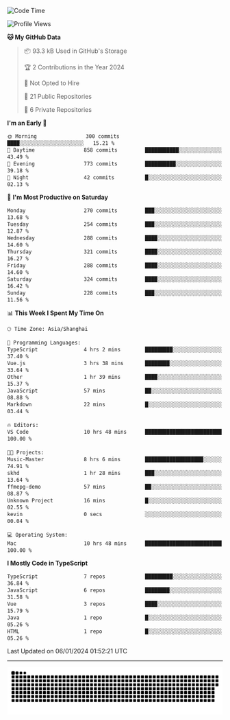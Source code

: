 <!--
<picture>
  <source
    srcset="https://github-readme-stats.vercel.app/api?username=kevinxft&show_icons=true&theme=dark"
    media="(prefers-color-scheme: dark)"
  />
  <source
    srcset="https://github-readme-stats.vercel.app/api?username=kevinxft&show_icons=true"
    media="(prefers-color-scheme: light), (prefers-color-scheme: no-preference)"
  />
  <img src="https://github-readme-stats.vercel.app/api?username=kevinxft&show_icons=true" />
</picture>
-->

<!--START_SECTION:waka-->
![Code Time](http://img.shields.io/badge/Code%20Time-1%2C434%20hrs%2035%20mins-blue)

![Profile Views](http://img.shields.io/badge/Profile%20Views-0-blue)

**🐱 My GitHub Data** 

> 📦 93.3 kB Used in GitHub's Storage 
 > 
> 🏆 2 Contributions in the Year 2024
 > 
> 🚫 Not Opted to Hire
 > 
> 📜 21 Public Repositories 
 > 
> 🔑 6 Private Repositories 
 > 
**I'm an Early 🐤** 

```text
🌞 Morning                300 commits         ████░░░░░░░░░░░░░░░░░░░░░   15.21 % 
🌆 Daytime                858 commits         ███████████░░░░░░░░░░░░░░   43.49 % 
🌃 Evening                773 commits         ██████████░░░░░░░░░░░░░░░   39.18 % 
🌙 Night                  42 commits          █░░░░░░░░░░░░░░░░░░░░░░░░   02.13 % 
```
📅 **I'm Most Productive on Saturday** 

```text
Monday                   270 commits         ███░░░░░░░░░░░░░░░░░░░░░░   13.68 % 
Tuesday                  254 commits         ███░░░░░░░░░░░░░░░░░░░░░░   12.87 % 
Wednesday                288 commits         ████░░░░░░░░░░░░░░░░░░░░░   14.60 % 
Thursday                 321 commits         ████░░░░░░░░░░░░░░░░░░░░░   16.27 % 
Friday                   288 commits         ████░░░░░░░░░░░░░░░░░░░░░   14.60 % 
Saturday                 324 commits         ████░░░░░░░░░░░░░░░░░░░░░   16.42 % 
Sunday                   228 commits         ███░░░░░░░░░░░░░░░░░░░░░░   11.56 % 
```


📊 **This Week I Spent My Time On** 

```text
🕑︎ Time Zone: Asia/Shanghai

💬 Programming Languages: 
TypeScript               4 hrs 2 mins        █████████░░░░░░░░░░░░░░░░   37.40 % 
Vue.js                   3 hrs 38 mins       ████████░░░░░░░░░░░░░░░░░   33.64 % 
Other                    1 hr 39 mins        ████░░░░░░░░░░░░░░░░░░░░░   15.37 % 
JavaScript               57 mins             ██░░░░░░░░░░░░░░░░░░░░░░░   08.88 % 
Markdown                 22 mins             █░░░░░░░░░░░░░░░░░░░░░░░░   03.44 % 

🔥 Editors: 
VS Code                  10 hrs 48 mins      █████████████████████████   100.00 % 

🐱‍💻 Projects: 
Music-Master             8 hrs 6 mins        ███████████████████░░░░░░   74.91 % 
skhd                     1 hr 28 mins        ███░░░░░░░░░░░░░░░░░░░░░░   13.64 % 
ffmepg-demo              57 mins             ██░░░░░░░░░░░░░░░░░░░░░░░   08.87 % 
Unknown Project          16 mins             █░░░░░░░░░░░░░░░░░░░░░░░░   02.55 % 
kevin                    0 secs              ░░░░░░░░░░░░░░░░░░░░░░░░░   00.04 % 

💻 Operating System: 
Mac                      10 hrs 48 mins      █████████████████████████   100.00 % 
```

**I Mostly Code in TypeScript** 

```text
TypeScript               7 repos             █████████░░░░░░░░░░░░░░░░   36.84 % 
JavaScript               6 repos             ████████░░░░░░░░░░░░░░░░░   31.58 % 
Vue                      3 repos             ████░░░░░░░░░░░░░░░░░░░░░   15.79 % 
Java                     1 repo              █░░░░░░░░░░░░░░░░░░░░░░░░   05.26 % 
HTML                     1 repo              █░░░░░░░░░░░░░░░░░░░░░░░░   05.26 % 
```




 Last Updated on 06/01/2024 01:52:21 UTC
<!--END_SECTION:waka-->

---

<picture>
  <source media="(prefers-color-scheme: dark)" srcset="https://raw.githubusercontent.com/kevinxft/kevinxft/output/github-contribution-grid-snake-dark.svg">
  <source media="(prefers-color-scheme: light)" srcset="https://raw.githubusercontent.com/kevinxft/kevinxft/output/github-contribution-grid-snake.svg">
  <img alt="github contribution grid snake animation" src="https://raw.githubusercontent.com/kevinxft/kevinxft/output/github-contribution-grid-snake.svg">
</picture>